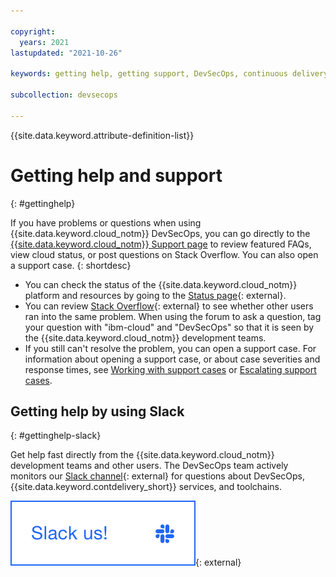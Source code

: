 ```yaml
---

copyright:
  years: 2021
lastupdated: "2021-10-26"

keywords: getting help, getting support, DevSecOps, continuous delivery, devops

subcollection: devsecops

---
```


{{site.data.keyword.attribute-definition-list}}

# Getting help and support
{: #gettinghelp}

If you have problems or questions when using {{site.data.keyword.cloud_notm}} DevSecOps, you can go directly to the [{{site.data.keyword.cloud_notm}} Support page](https://{DomainName}/unifiedsupport/supportcenter) to review featured FAQs, view cloud status, or post questions on Stack Overflow. You can also open a support case.
{: shortdesc}

* You can check the status of the {{site.data.keyword.cloud_notm}} platform and resources by going to the [Status page](https://cloud.ibm.com/status){: external}.
* You can review [Stack Overflow](https://stackoverflow.com/search?q=ibm-cloud){: external} to see whether other users ran into the same problem. When using the forum to ask a question, tag your question with "ibm-cloud" and "DevSecOps" so that it is seen by the {{site.data.keyword.cloud_notm}} development teams.
* If you still can't resolve the problem, you can open a support case. For information about opening a support case, or about case severities and response times, see [Working with support cases](/docs/get-support?topic=get-support-open-case) or [Escalating support cases](/docs/get-support?topic=get-support-escalation).

## Getting help by using Slack
{: #gettinghelp-slack}

Get help fast directly from the {{site.data.keyword.cloud_notm}} development teams and other users. The DevSecOps team actively monitors our [Slack channel](https://ic-devops-slack-invite.us-south.devops.cloud.ibm.com/){: external} for questions about DevSecOps, {{site.data.keyword.contdelivery_short}} services, and toolchains.

[![Reach out to us on our Slack channel.](images/slack_us.png "Slack us")](https://ic-devops-slack-invite.us-south.devops.cloud.ibm.com/){: external}
